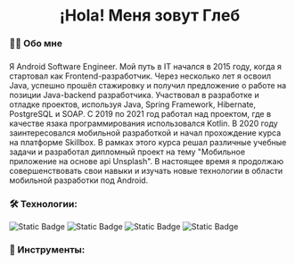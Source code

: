 <h1 align="center">¡Hola! Меня зовут Глеб</h1>

###

<h3 align="left">👩‍💻 Обо мне</h3>

###

Я Android Software Engineer. Мой путь в IT начался в 2015 году, когда я стартовал как Frontend-разработчик. Через несколько лет я освоил Java, успешно прошёл стажировку и получил предложение о работе на позиции Java-backend разработчика. Участвовал в разработке и отладке проектов, используя Java, Spring Framework, Hibernate, PostgreSQL и SOAP. С 2019 по 2021 год работал над проектом, где в качестве язака программирования использовался Kotlin. В 2020 году заинтересовался мобильной разработкой и начал прохождение курса на платформе Skillbox. В рамках этого курса решал различные учебные задачи и разработал дипломный проект на тему "Мобильное приложение на основе api Unsplash". В настоящее время я продолжаю совершенствовать свои навыки и изучать новые технологии в области мобильной разработки под Android.

###

<h3 align="left">🛠 Технологии:</h3>

![Static Badge](https://img.shields.io/badge/Kotlin-%237F52FF?style=for-the-badge&logo=kotlin&logoColor=white&labelColor=%235c5c5c)
![Static Badge](https://img.shields.io/badge/Jetpack_Compose-%234285F4?style=for-the-badge&logo=jetpackcompose&logoColor=white&labelColor=%235c5c5c)
![Static Badge](https://img.shields.io/badge/Retrofit-%2327c2a0?style=for-the-badge&logo=square&logoColor=white&labelColor=%235c5c5c)
![Static Badge](https://img.shields.io/badge/Room-%23003B57?style=for-the-badge&logo=sqlite&logoColor=white&labelColor=%235c5c5c)

###

<h3 align="left">🔧 Инструменты:</h3>

###
